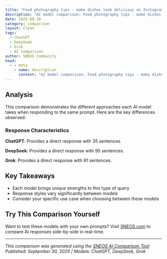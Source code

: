 ```yaml
---
title: "Food photography tips - make dishes look delicious on Instagram"
description: "AI model comparison: Food photography tips - make dishes look delicious on Instagram..."
date: 2025-09-30
category: comparison
layout: Clean
tags:
  - ChatGPT
  - DeepSeek
  - Grok
  - AI Comparison
author: SNEOS Community
head:
  - - meta
    - name: description
      content: "AI model comparison: Food photography tips - make dishes look delicious on Instagram..."
---
```


<ChatComparison
  title="Food photography tips - make dishes look delicious on Instagram"
  prompt="Food photography tips - make dishes look delicious on Instagram"
  :responses='{
    "ChatGPT": "Absolutely! Here are some tips to make your food photos look delicious and eye-catching on Instagram:\n\n### 1. **Lighting is Key**\n- Use natural light whenever possible. Shoot near a window with soft, diffused light to avoid harsh shadows.\n- Avoid using your phone\u2019s flash as it creates unappetizing reflections and harsh shadows.\n- If shooting indoors, consider using a reflector or white board to bounce light and fill shadows.\n\n### 2. **Choose the Right Angle**\n- Overhead shots (flat lays) work great for plates with multiple elements or flat dishes like pizzas and salads.\n- A 45-degree angle mimics how we normally see our food and works well for stacked foods like burgers or layered desserts.\n- Side shots are perfect for capturing layers in cakes, sandwiches, or drinks.\n\n### 3. **Use a Clean, Simple Background**\n- Keep the background uncluttered to let the food stand out.\n- Use neutral colors or natural textures like wooden tables, marble slabs, or rustic boards.\n- Avoid overly busy or bright patterns that draw attention away from the dish.\n\n### 4. **Focus on Texture and Detail**\n- Highlight textures like gooey cheese, crispy edges, steam rising, or glossy sauces.\n- Use a macro or close-up shot to capture intricate details that make the food look mouthwatering.\n- You can even lightly dust powdered sugar, sprinkle herbs, or drizzle sauces to add texture.\n\n### 5. **Styling Matters**\n- Arrange food neatly but naturally. Avoid perfectly symmetrical or overly staged setups.\n- Use garnishes like fresh herbs, lemon wedges, or colorful spices to add pops of color.\n- Use props such as utensils, napkins, or rustic bowls to tell a story but keep them minimal.\n\n### 6. **Edit Thoughtfully**\n- Adjust brightness, contrast, and saturation but keep colors true to life.\n- Avoid over-editing or heavy filters that make food look unrealistic.\n- Use apps like Lightroom, Snapseed, or VSCO for fine-tuning.\n\n### 7. **Show Action or Context**\n- Include hands holding the dish, a bite taken, or drizzling sauce to add life and relatability.\n- Show a bit of the surrounding context like a cup of coffee next to breakfast or drinks alongside a meal.\n\n### 8. **Keep It Fresh**\n- Photograph food soon after plating to capture it at its freshest.\n- Avoid soggy or wilted ingredients which don\u2019t photograph well.\n\n---\n\nBy combining good lighting, thoughtful composition, and careful styling, you\u2019ll make your dishes look absolutely delicious and perfect for Instagram! Would you like tips specific to any cuisine or dish?",
    "DeepSeek": "Of course! Making food look delicious on Instagram is a blend of art, science, and a few clever tricks. Here is a comprehensive guide to elevate your food photography from snapshots to stunning posts.\n\n### Part 1: The Foundation - Light \u0026 Composition\n\nThis is the most important part. Get these right, and you\u0027re 90% of the way there.\n\n#### **1. Master Natural Light**\nForget your flash. Natural light is your best friend.\n*   **Source:** Shoot next to a large window. North-facing windows provide soft, consistent light all day.\n*   **Time of Day:** The \u0022golden hours\u0022 (just after sunrise and just before sunset) provide warm, soft, flattering light. Avoid harsh midday sun.\n*   **Diffuse Harsh Light:** If the light is too direct and creating harsh shadows, use a sheer white curtain or a piece of parchment paper as a diffuser.\n*   **Side Lighting:** Position your food so the light hits it from the side or at a 3/4 angle. This creates depth, texture, and beautiful shadows that make the food look three-dimensional. Avoid backlighting until you\u0027re more experienced, as it can be tricky.\n\n#### **2. Compose Your Shot Like a Pro**\nHow you arrange the elements in your frame tells a story.\n*   **The Rule of Thirds:** Imagine your frame divided into a 3x3 grid. Place your main subject (e.g., the burger, the pasta twirl) at one of the intersecting points for a more dynamic and engaging shot.\n*   **Choose an Angle:**\n    *   **Flat Lay (Overhead):** Perfect for pizzas, tables full of dishes, toast, and colorful bowls. It\u2019s great for showing pattern and layout.\n    *   **The 45-Degree Angle:** The most popular and versatile angle. It shows the top and side of the food, giving a perspective that\u0027s very close to how we actually see a plate in front of us.\n    *   **Straight-On (0-Degrees):** Ideal for tall foods like burgers, layered cakes, and stacks of pancakes. It emphasizes height and layers.\n*   **Create Depth and Layers:** Don\u0027t just have a lone plate on a blank table.\n    *   **Foreground \u0026 Background:** Place a fork, some scattered herbs, or a napkin in the foreground. Have a cup of coffee or a glass of wine slightly out of focus in the background.\n    *   **Textures:** Use different textures like a rough wooden board, a smooth marble slab, a fabric napkin, or a rustic plate to make the image more tactile.\n\n---\n\n### Part 2: Styling - Make the Food \u0022Pop\u0022\n\nThis is where you make the dish look irresistible.\n\n#### **1. The Hero Dish: Prep is Key**\n*   **Freshness:** Use the freshest ingredients. A limp piece of basil or a wilted salad will never look good.\n*   **Garnishes:** A sprinkle of fresh herbs, a drizzle of olive oil, a dusting of powdered sugar, or a squeeze of citrus can add a pop of color and a sense of \u0022finish.\u0022\n*   **Texture \u0026 Height:** Build height on your plate. Don\u0027t flatten everything. A scoop of ice cream should have peaks, a salad should be loosely piled.\n*   **The \u0022Hero\u0022 Piece:** Often, it\u0027s better to style one perfect bite rather than the whole dish. For example, get one perfect twirl of pasta with sauce and a piece of meat clinging to it.\n\n#### **2. Choose Your Props Wisely**\n*   **Plates \u0026 Bowls:** Solid colors (white, grey, black, pastels) or simple patterns work best. They keep the focus on the food.\n*   **Backgrounds:** Invest in a few textured boards (wood, marble, slate) or large sheets of craft paper. A simple, non-distracting background is crucial.\n*   **Utensils \u0026 Linens:** A vintage fork, a crumpled linen napkin, or a rustic piece of bread can add character and a sense of place.\n\n---\n\n### Part 3: The Photo Shoot \u0026 Editing\n\n#### **1. Shooting (Phone or Camera)**\n*   **Clean Your Lens:** A smudged lens is the #1 cause of blurry, low-quality photos.\n*   **Tap to Focus:** Tap on the screen where your main subject is to ensure it\u0027s sharp.\n*   **Use Exposure Compensation:** After tapping to focus, slide your finger up or down on the screen to brighten or darken the image. Slightly brighter (but not blown out) often looks more appetizing.\n*   **Shoot in Square Mode (Optional):** If you know you\u0027re posting to Instagram, shoot in the 1:1 square or 4:5 vertical format to ensure your composition isn\u0027t cropped awkwardly later.\n*   **Take Multiple Shots:** Try different angles, move props around, and take lots of photos. You can always delete the bad ones.\n\n#### **2. Editing for the \u0022Wow\u0022 Factor**\n**Never use the default Instagram filters.** They are too strong and rarely flatter food. Instead, learn to use manual editing tools.\n\n**A Simple Editing Workflow (using apps like VSCO, Lightroom Mobile, or even Instagram\u0027s own tools):**\n\n1.  **Crop \u0026 Straighten:** Fix your composition. Make sure horizons are level.\n2.  **Adjust Brightness/Exposure:** Increase this slightly to make the food look fresh and clean.\n3.  **Increase Contrast:** This makes the colors pop and adds definition.\n4.  **Boost Saturation \u0026 Vibrance:** Be subtle! Increase saturation to make colors richer, but don\u0027t go overboard. Vibrance is a smarter tool that boosts muted colors without oversaturating skin tones.\n5.  **Sharpen:** A slight increase in sharpness or \u0022structure\u0022 can make the details of the food (like seeds on a bun or crystals on a sugar cookie) stand out.\n6.  **Adjust White Balance:** If your photo looks too yellow (warm) or too blue (cool), use the temperature and tint sliders to correct it. The goal is for white napkins to look white.\n\n**Pro Tip:** For a cohesive Instagram feed, develop a consistent editing style. This could mean always having a warm tone, a cool tone, or a specific level of contrast.\n\n---\n\n### Part 4: Pro Tips \u0026 Tricks\n\n*   **The Steam/Sizzle Illusion:** For hot dishes, a drop of water on a hot ingredient (like a grilled steak) can create steam. For a \u0022sizzle\u0022 effect on fajitas, carefully add a few drops of water to the hot pan just before shooting.\n*   **The Oil \u0026 Water Trick:** To make berries, salads, or grilled meats look dewy and fresh, lightly brush them with a mix of oil and water using a pastry brush.\n*   **The Ice Cream Scoop:** To prevent ice cream from melting, use a scoop of mashed potatoes as a stand-in, or use a mixture of shortening and powdered sugar that\u0027s been frozen.\n*   **Tell a Story:** Include a hand reaching for a piece of bread, or someone pouring syrup on pancakes. This adds a human element and makes the photo more engaging.\n\n### Quick Cheat Sheet for Common Foods:\n*   **Burgers/Sandwiches:** Shoot straight-on to show the layers. Use a toothpick in the back to hold it up tall.\n*   **Pasta:** Use tongs or a fork to create one perfect, saucy twirl. Place it on the edge of the bowl.\n*   **Salads:** Build in layers in a clear bowl, or shoot a flat lay to show all the colorful ingredients.\n*   **Drinks:** Shoot on a reflective surface for a cool effect. Add condensation by lightly misting the glass with water. Garnish with a citrus slice or herb sprig.\n*   **Baked Goods:** A dusting of powdered sugar or a drizzle of icing can make all the difference. Show a broken piece to reveal the soft interior.\n\nRemember, the goal is to make the viewer\u0027s mouth water. Happy shooting",
    "Grok": "Creating mouthwatering food photography for Instagram is all about combining good composition, lighting, styling, and editing to make your dishes pop. Here are some practical tips to help your food look irresistible:\n\n### 1. **Use Natural Lighting**\n   - **Why it works**: Natural light brings out the true colors and textures of food, making it look fresh and appetizing.\n   - **How to do it**: Shoot during the day near a large window with diffused light (avoid harsh, direct sunlight). If the light is too strong, use a sheer curtain or white diffuser to soften it.\n   - **Tip**: Early morning or late afternoon (golden hour) light works best for a warm, inviting glow.\n\n### 2. **Choose the Right Angle**\n   - **Why it works**: Different dishes look better from specific angles, highlighting their best features.\n   - **How to do it**:\n     - **Overhead (90-degree angle)**: Great for flat dishes like pizza, salads, or charcuterie boards to show the full layout.\n     - **45-degree angle**: Ideal for layered dishes like burgers or cakes to show height and texture.\n     - **Eye-level (straight on)**: Works well for tall drinks, stacked foods, or anything with visible layers.\n   - **Tip**: Experiment with angles to find the most flattering view for your dish.\n\n### 3. **Style the Scene (Props and Background)**\n   - **Why it works**: A well-styled shot adds context and makes the food more relatable and visually appealing.\n   - **How to do it**:\n     - Use simple, neutral backgrounds like wooden tables, marble, or linen napkins to keep the focus on the food.\n     - Add props like cutlery, ingredients (e.g., herbs, lemons), or a glass of wine to tell a story, but don\u2019t overcrowd the frame.\n     - Include a human element, like a hand holding a fork or pouring sauce, to create connection and movement.\n   - **Tip**: Stick to a consistent aesthetic (e.g., rustic, minimal, colorful) to build a cohesive Instagram feed.\n\n### 4. **Focus on Composition**\n   - **Why it works**: Good composition guides the viewer\u2019s eye and creates balance in the photo.\n   - **How to do it**:\n     - Use the **rule of thirds**: Place the main subject off-center for a more dynamic shot (most phone cameras have a grid option to help).\n     - Create depth by layering elements (e.g., place a napkin or ingredients in the background).\n     - Leave negative space to avoid a cluttered look.\n   - **Tip**: Arrange food naturally\u2014don\u2019t overstyle to the point it looks fake. A little mess (like crumbs or drizzly sauce) can make it more appetizing.\n\n### 5. **Highlight Colors and Textures**\n   - **Why it works**: Vibrant colors and visible textures (like crispy edges or glossy sauces) trigger hunger cues.\n   - **How to do it**:\n     - Choose dishes with contrasting colors (e.g., green herbs on a creamy pasta).\n     - Capture details like steam, melting cheese, or condensation on a cold drink to show freshness.\n     - Garnish strategically\u2014add a sprinkle of herbs, a drizzle of oil, or a dusting of powdered sugar for visual pop.\n   - **Tip**: Avoid overcooking food before shooting\u2014it can lose its vibrant color.\n\n### 6. **Keep It Clean and Sharp**\n   - **Why it works**: A sharp, focused image makes the food look professional and appetizing.\n   - **How to do it**:\n     - Clean the plate or surface before shooting (no fingerprints or stray crumbs unless intentional).\n     - Use a tripod or stabilize your phone to avoid blur, especially in low light.\n     - Tap on your phone screen to focus on the food, ensuring the key elements are sharp.\n   - **Tip**: Use a small aperture (if using a DSLR) or portrait mode on phones to create a blurry background (bokeh effect) that highlights the dish.\n\n### 7. **Edit for Impact (but Don\u2019t Overdo It)**\n   - **Why it works**: Subtle editing enhances the photo without making it look unrealistic.\n   - **How to do it**:\n     - Use apps like Lightroom, Snapseed, or VSCO to adjust brightness, contrast, and saturation.\n     - Increase **brightness** and **contrast** to make the image pop.\n     - Boost **saturation** slightly to enhance colors, but avoid over-saturating (it can look fake).\n     - Sharpen the image to highlight textures.\n   - **Tip**: Stick to a consistent editing style for your feed\u2014use the same preset or filter to maintain cohesion.\n\n### 8. **Add a Story or Context**\n   - **Why it works**: Instagram is about engagement\u2014adding a story makes your post more relatable.\n   - **How to do it**:\n     - Write a caption that describes the dish, shares a recipe tip, or asks a question (e.g., \u201CWhat\u2019s your favorite comfort food?\u201D).\n     - Use Instagram Stories to show behind-the-scenes prep or a quick video of slicing into the dish.\n   - **Tip**: Use relevant hashtags like #Foodie, #FoodPorn, or #InstaFood to reach a wider audience.\n\n### 9. **Gear Up (Optional but Helpful)**\n   - **Why it works**: You don\u2019t need fancy equipment, but small upgrades can elevate your shots.\n   - **What to use**:\n     - A smartphone with a good camera (most modern phones work great).\n     - A small tripod or phone holder for steady shots.\n     - A reflector (or a white piece of cardboard) to bounce light and fill in shadows.\n     - A portable ring light for evening shoots or if natural light isn\u2019t available.\n   - **Tip**: Start with what you have\u2014gear is secondary to creativity and technique.\n\n### 10. **Timing is Everything**\n   - **Why it works**: Fresh food looks best, and posting at peak times increases engagement.\n   - **How to do it**:\n     - Shoot immediately after preparing the dish\u2014before it wilts, melts, or loses steam.\n     - Post when your audience is active (typically early morning, lunchtime, or evening\u2014use Instagram Insights to check).\n   - **Tip**: Plan your shoot in advance by prepping props and backgrounds so you don\u2019t lose the freshness of the food.\n\n### Bonus Tip: Experiment and Have Fun\n   - Play with different styles\u2014try moody, dark backgrounds for rich dishes or bright, airy setups for desserts.\n   - Capture action shots like pouring coffee or syrup for dynamic content.\n   - Follow food photographers on Instagram for inspiration (e.g., @minimalistbaker, @halfbakedharvest).\n\nBy combining these tips, you can turn even simple dishes into Instagram-worthy masterpieces. Start with good lighting and composition, then refine your style over time. What kind of food are you planning to shoot? I\u2019d love to help with specific ideas! \uD83C\uDF74\uD83D\uDCF8"
  }'
  published-date="22:46"
/>

## Analysis

This comparison demonstrates the different approaches each AI model takes when responding to the same prompt. Here are the key differences observed:

### Response Characteristics

**ChatGPT**: Provides a direct response with 35 sentences. 

**DeepSeek**: Provides a direct response with 95 sentences. 

**Grok**: Provides a direct response with 81 sentences. 

## Key Takeaways

- Each model brings unique strengths to this type of query
- Response styles vary significantly between models
- Consider your specific use case when choosing between these models

## Try This Comparison Yourself

Want to test these models with your own prompts? Visit [SNEOS.com](https://sneos.com) to compare AI responses side-by-side in real-time.

---

*This comparison was generated using the [SNEOS AI Comparison Tool](https://sneos.com)*
*Published: September 30, 2025 | Models: ChatGPT, DeepSeek, Grok*
